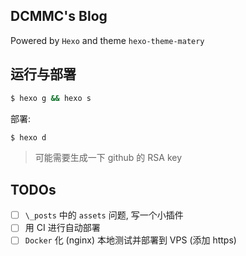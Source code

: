 ## DCMMC's Blog

Powered by `Hexo` and theme `hexo-theme-matery`

## 运行与部署

```bash
$ hexo g && hexo s
```

部署:

```bash
$ hexo d
```

> 可能需要生成一下 github 的 RSA key

## TODOs

* [ ] `\_posts` 中的 `assets` 问题, 写一个小插件
* [ ] 用 CI 进行自动部署
* [ ] `Docker` 化 (nginx) 本地测试并部署到 VPS (添加 https)
